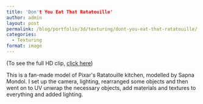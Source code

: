 ```yaml
---
title: 'Don't You Eat That Ratatouille'
author: admin
layout: post
permalink: /blog/portfolio/3d/texturing/dont-you-eat-that-ratatouille/
categories:
  - Texturing
format: image
---
```

(To see the full HD clip, <a href="http://vimeo.com/40387890" target="_blank">click here</a>)

This is a fan-made model of Pixar's Ratatouille kitchen, modelled by Sapna Mondol. I set up the camera, lighting, rearranged some objects and then went on to UV unwrap the necessary objects, add materials and textures to everything and added lighting.